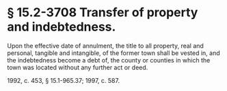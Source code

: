 # § 15.2-3708 Transfer of property and indebtedness.

<p>Upon the effective date of annulment, the title to all property, real and personal, tangible and intangible, of the former town shall be vested in, and the indebtedness become a debt of, the county or counties in which the town was located without any further act or deed.</p><p>1992, c. 453, § 15.1-965.37; 1997, c. 587.</p>